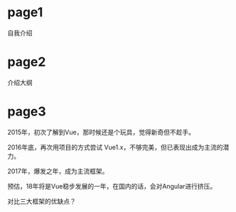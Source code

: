 # page1

自我介绍

# page2

介绍大纲

# page3

2015年，初次了解到Vue，那时候还是个玩具，觉得新奇但不趁手。

2016年底，再次用项目的方式尝试 Vue1.x，不够完美，但已表现出成为主流的潜力。

2017年，爆发之年，成为主流框架。

预估，18年将是Vue稳步发展的一年，在国内的话，会对Angular进行挤压。

对比三大框架的优缺点？


